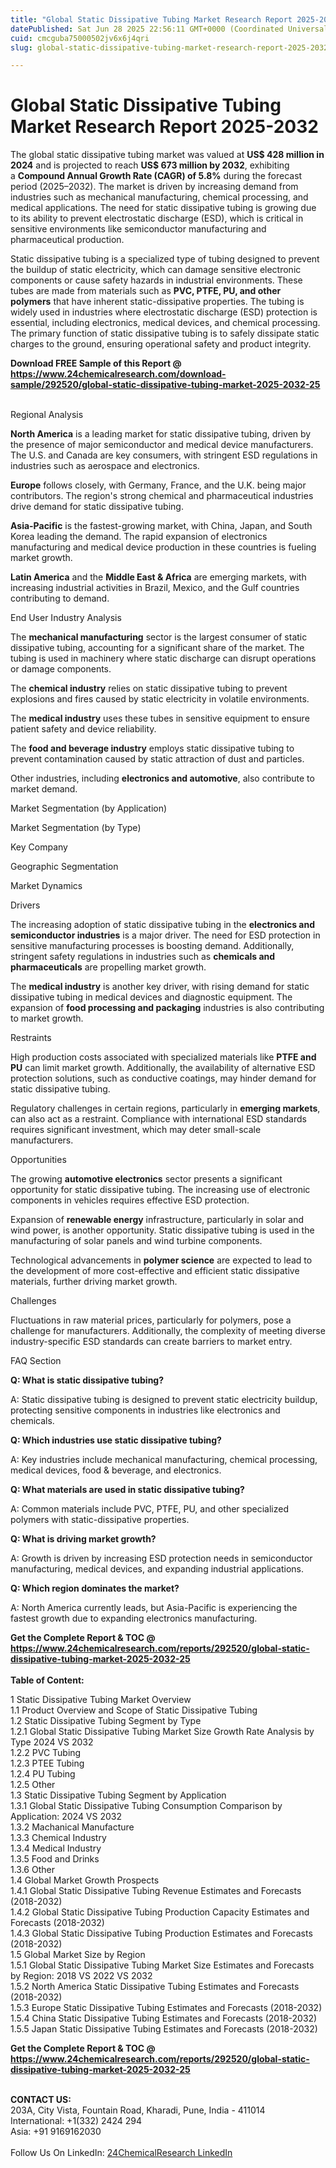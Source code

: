 ```yaml
---
title: "Global Static Dissipative Tubing Market Research Report 2025-2032"
datePublished: Sat Jun 28 2025 22:56:11 GMT+0000 (Coordinated Universal Time)
cuid: cmcguba75000502jv6x6j4qri
slug: global-static-dissipative-tubing-market-research-report-2025-2032

---
```


# Global Static Dissipative Tubing Market Research Report 2025-2032

<p>The global static dissipative tubing market was valued at <strong>US$ 428 million in 2024</strong> and is projected to reach <strong>US$ 673 million by 2032</strong>, exhibiting a <strong>Compound Annual Growth Rate (CAGR) of 5.8%</strong> during the forecast period (2025–2032). The market is driven by increasing demand from industries such as mechanical manufacturing, chemical processing, and medical applications. The need for static dissipative tubing is growing due to its ability to prevent electrostatic discharge (ESD), which is critical in sensitive environments like semiconductor manufacturing and pharmaceutical production.</p><p>
</p><p>Static dissipative tubing is a specialized type of tubing designed to prevent the buildup of static electricity, which can damage sensitive electronic components or cause safety hazards in industrial environments. These tubes are made from materials such as <strong>PVC, PTFE, PU, and other polymers</strong> that have inherent static-dissipative properties. The tubing is widely used in industries where electrostatic discharge (ESD) protection is essential, including electronics, medical devices, and chemical processing. The primary function of static dissipative tubing is to safely dissipate static charges to the ground, ensuring operational safety and product integrity.</p><div><b>Download FREE Sample of this Report @ 
            <a href="https://www.24chemicalresearch.com/download-sample/292520/global-static-dissipative-tubing-market-2025-2032-25">
            https://www.24chemicalresearch.com/download-sample/292520/global-static-dissipative-tubing-market-2025-2032-25</a></b></div><br><p>
Regional Analysis</p><p>
</p><p><strong>North America</strong> is a leading market for static dissipative tubing, driven by the presence of major semiconductor and medical device manufacturers. The U.S. and Canada are key consumers, with stringent ESD regulations in industries such as aerospace and electronics.</p><p>
</p><p><strong>Europe</strong> follows closely, with Germany, France, and the U.K. being major contributors. The region's strong chemical and pharmaceutical industries drive demand for static dissipative tubing.</p><p>
</p><p><strong>Asia-Pacific</strong> is the fastest-growing market, with China, Japan, and South Korea leading the demand. The rapid expansion of electronics manufacturing and medical device production in these countries is fueling market growth.</p><p>
</p><p><strong>Latin America</strong> and the <strong>Middle East &amp; Africa</strong> are emerging markets, with increasing industrial activities in Brazil, Mexico, and the Gulf countries contributing to demand.</p><p>
End User Industry Analysis</p><p>
</p><p>The <strong>mechanical manufacturing</strong> sector is the largest consumer of static dissipative tubing, accounting for a significant share of the market. The tubing is used in machinery where static discharge can disrupt operations or damage components.</p><p>
</p><p>The <strong>chemical industry</strong> relies on static dissipative tubing to prevent explosions and fires caused by static electricity in volatile environments.</p><p>
</p><p>The <strong>medical industry</strong> uses these tubes in sensitive equipment to ensure patient safety and device reliability.</p><p>
</p><p>The <strong>food and beverage industry</strong> employs static dissipative tubing to prevent contamination caused by static attraction of dust and particles.</p><p>
</p><p>Other industries, including <strong>electronics and automotive</strong>, also contribute to market demand.</p><p>
Market Segmentation (by Application)</p><p>
</p><p>
Market Segmentation (by Type)</p><p>
</p><p>
Key Company</p><p>
</p><p>
Geographic Segmentation</p><p>
</p><p>
Market Dynamics</p><p>
Drivers</p><p>
</p><p>The increasing adoption of static dissipative tubing in the <strong>electronics and semiconductor industries</strong> is a major driver. The need for ESD protection in sensitive manufacturing processes is boosting demand. Additionally, stringent safety regulations in industries such as <strong>chemicals and pharmaceuticals</strong> are propelling market growth.</p><p>
</p><p>The <strong>medical industry</strong> is another key driver, with rising demand for static dissipative tubing in medical devices and diagnostic equipment. The expansion of <strong>food processing and packaging</strong> industries is also contributing to market growth.</p><p>
Restraints</p><p>
</p><p>High production costs associated with specialized materials like <strong>PTFE and PU</strong> can limit market growth. Additionally, the availability of alternative ESD protection solutions, such as conductive coatings, may hinder demand for static dissipative tubing.</p><p>
</p><p>Regulatory challenges in certain regions, particularly in <strong>emerging markets</strong>, can also act as a restraint. Compliance with international ESD standards requires significant investment, which may deter small-scale manufacturers.</p><p>
Opportunities</p><p>
</p><p>The growing <strong>automotive electronics</strong> sector presents a significant opportunity for static dissipative tubing. The increasing use of electronic components in vehicles requires effective ESD protection.</p><p>
</p><p>Expansion of <strong>renewable energy</strong> infrastructure, particularly in solar and wind power, is another opportunity. Static dissipative tubing is used in the manufacturing of solar panels and wind turbine components.</p><p>
</p><p>Technological advancements in <strong>polymer science</strong> are expected to lead to the development of more cost-effective and efficient static dissipative materials, further driving market growth.</p><p>
Challenges</p><p>
</p><p>Fluctuations in raw material prices, particularly for polymers, pose a challenge for manufacturers. Additionally, the complexity of meeting diverse industry-specific ESD standards can create barriers to market entry.</p><p>
FAQ Section</p><p>
</p><p><strong>Q: What is static dissipative tubing?</strong></p><p>
A: Static dissipative tubing is designed to prevent static electricity buildup, protecting sensitive components in industries like electronics and chemicals.</p><p>
</p><p><strong>Q: Which industries use static dissipative tubing?</strong></p><p>
A: Key industries include mechanical manufacturing, chemical processing, medical devices, food &amp; beverage, and electronics.</p><p>
</p><p><strong>Q: What materials are used in static dissipative tubing?</strong></p><p>
A: Common materials include PVC, PTFE, PU, and other specialized polymers with static-dissipative properties.</p><p>
</p><p><strong>Q: What is driving market growth?</strong></p><p>
A: Growth is driven by increasing ESD protection needs in semiconductor manufacturing, medical devices, and expanding industrial applications.</p><p>
</p><p><strong>Q: Which region dominates the market?</strong></p><p>
A: North America currently leads, but Asia-Pacific is experiencing the fastest growth due to expanding electronics manufacturing.</p>

<div><b>Get the Complete Report & TOC @ 
            <a href="https://www.24chemicalresearch.com/reports/292520/global-static-dissipative-tubing-market-2025-2032-25">
            https://www.24chemicalresearch.com/reports/292520/global-static-dissipative-tubing-market-2025-2032-25</a></b></div><br>
            <b>Table of Content:</b><p>1 Static Dissipative Tubing Market Overview<br />
    1.1 Product Overview and Scope of Static Dissipative Tubing<br />
    1.2 Static Dissipative Tubing Segment by Type<br />
        1.2.1 Global Static Dissipative Tubing Market Size Growth Rate Analysis by Type 2024 VS 2032<br />
        1.2.2 PVC Tubing<br />
        1.2.3 PTEE Tubing<br />
        1.2.4 PU Tubing<br />
        1.2.5 Other<br />
    1.3 Static Dissipative Tubing Segment by Application<br />
        1.3.1 Global Static Dissipative Tubing Consumption Comparison by Application: 2024 VS 2032<br />
        1.3.2 Machanical Manufacture<br />
        1.3.3 Chemical Industry<br />
        1.3.4 Medical Industry<br />
        1.3.5 Food and Drinks<br />
        1.3.6 Other<br />
    1.4 Global Market Growth Prospects<br />
        1.4.1 Global Static Dissipative Tubing Revenue Estimates and Forecasts (2018-2032)<br />
        1.4.2 Global Static Dissipative Tubing Production Capacity Estimates and Forecasts (2018-2032)<br />
        1.4.3 Global Static Dissipative Tubing Production Estimates and Forecasts (2018-2032)<br />
    1.5 Global Market Size by Region<br />
        1.5.1 Global Static Dissipative Tubing Market Size Estimates and Forecasts by Region: 2018 VS 2022 VS 2032<br />
        1.5.2 North America Static Dissipative Tubing Estimates and Forecasts (2018-2032)<br />
        1.5.3 Europe Static Dissipative Tubing Estimates and Forecasts (2018-2032)<br />
        1.5.4 China Static Dissipative Tubing Estimates and Forecasts (2018-2032)<br />
        1.5.5 Japan Static Dissipative Tubing Estimates and Forecasts (2018-2032)<br /></p>

<div><b>Get the Complete Report & TOC @ 
            <a href="https://www.24chemicalresearch.com/reports/292520/global-static-dissipative-tubing-market-2025-2032-25">
            https://www.24chemicalresearch.com/reports/292520/global-static-dissipative-tubing-market-2025-2032-25</a></b></div><br>

<b>CONTACT US:</b><br>
            203A, City Vista, Fountain Road, Kharadi, Pune, India - 411014<br>
            International: +1(332) 2424 294<br>
            Asia: +91 9169162030 <br><br>
            Follow Us On LinkedIn: <a href="https://www.linkedin.com/company/24chemicalresearch/">24ChemicalResearch LinkedIn</a>